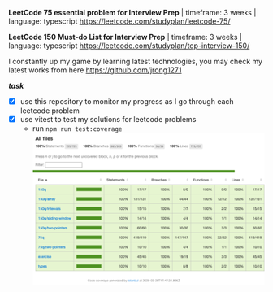 **LeetCode 75 essential problem for Interview Prep** | timeframe: 3 weeks | language: typescript
https://leetcode.com/studyplan/leetcode-75/

**LeetCode 150 Must-do List for Interview Prep** | timeframe: 3 weeks | language: typescript
https://leetcode.com/studyplan/top-interview-150/

I constantly up my game by learning latest technologies, you may check my latest works from here https://github.com/jrong1271

***task***
- [x] use this repository to monitor my progress as I go through each leetcode problem
- [x] use vitest to test my solutions for leetcode problems
  * run ```npm run test:coverage```
  ![](coverage-report.png)
